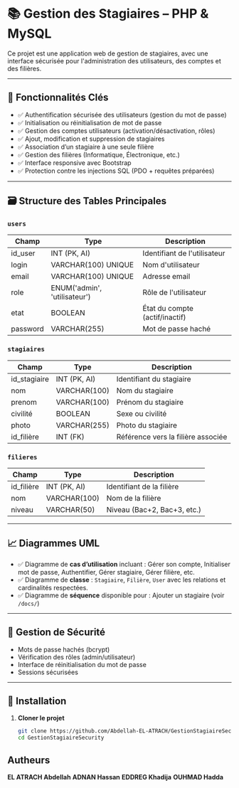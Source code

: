 # 📚 Gestion des Stagiaires – PHP & MySQL

Ce projet est une application web de gestion de stagiaires, avec une interface sécurisée pour l'administration des utilisateurs, des comptes et des filières.

---

## 🚀 Fonctionnalités Clés

- ✅ Authentification sécurisée des utilisateurs (gestion du mot de passe)
- ✅ Initialisation ou réinitialisation de mot de passe
- ✅ Gestion des comptes utilisateurs (activation/désactivation, rôles)
- ✅ Ajout, modification et suppression de stagiaires
- ✅ Association d’un stagiaire à une seule filière
- ✅ Gestion des filières (Informatique, Électronique, etc.)
- ✅ Interface responsive avec Bootstrap
- ✅ Protection contre les injections SQL (PDO + requêtes préparées)

---

## 🗃️ Structure des Tables Principales

### `users`

| Champ        | Type                          | Description                          |
|--------------|-------------------------------|--------------------------------------|
| id_user      | INT (PK, AI)                  | Identifiant de l'utilisateur         |
| login        | VARCHAR(100) UNIQUE           | Nom d'utilisateur                    |
| email        | VARCHAR(100) UNIQUE           | Adresse email                        |
| role         | ENUM('admin', 'utilisateur')  | Rôle de l'utilisateur                |
| etat         | BOOLEAN                       | État du compte (actif/inactif)       |
| password     | VARCHAR(255)                  | Mot de passe haché                   |

### `stagiaires`

| Champ       | Type             | Description                            |
|-------------|------------------|----------------------------------------|
| id_stagiaire| INT (PK, AI)     | Identifiant du stagiaire               |
| nom         | VARCHAR(100)     | Nom du stagiaire                       |
| prenom      | VARCHAR(100)     | Prénom du stagiaire                    |
| civilité    | BOOLEAN          | Sexe ou civilité                       |
| photo       | VARCHAR(255)     | Photo du stagiaire                     |
| id_filière  | INT (FK)         | Référence vers la filière associée     |

### `filieres`

| Champ       | Type             | Description                            |
|-------------|------------------|----------------------------------------|
| id_filière  | INT (PK, AI)     | Identifiant de la filière              |
| nom         | VARCHAR(100)     | Nom de la filière                      |
| niveau      | VARCHAR(50)      | Niveau (Bac+2, Bac+3, etc.)            |

---

## 📈 Diagrammes UML

- ✅ Diagramme de **cas d’utilisation** incluant : Gérer son compte, Initialiser mot de passe, Authentifier, Gérer stagiaire, Gérer filière, etc.
- ✅ Diagramme de **classe** : `Stagiaire`, `Filière`, `User` avec les relations et cardinalités respectées.
- ✅ Diagramme de **séquence** disponible pour : Ajouter un stagiaire (voir `/docs/`)

---

## 🔐 Gestion de Sécurité

- Mots de passe hachés (bcrypt)
- Vérification des rôles (admin/utilisateur)
- Interface de réinitialisation du mot de passe
- Sessions sécurisées

---

## 🔧 Installation

1. **Cloner le projet**
   ```bash
   git clone https://github.com/Abdellah-EL-ATRACH/GestionStagiaireSecurity.git
   cd GestionStagiaireSecurity
## Autheurs
**EL ATRACH Abdellah**
**ADNAN Hassan**
**EDDREG Khadija**
**OUHMAD Hadda**